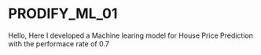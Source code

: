 # PRODIFY_ML_01
Hello, Here I developed a Machine learing model for House Price Prediction with the performace rate of 0.7

